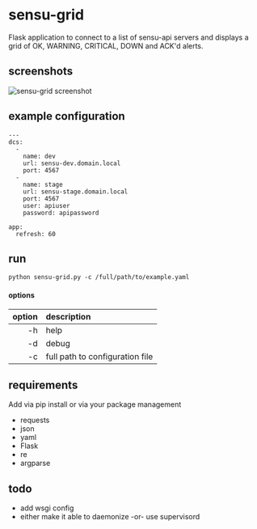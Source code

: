 # sensu-grid

Flask application to connect to a list of sensu-api servers and displays a grid of OK, WARNING, CRITICAL, DOWN and ACK'd alerts.

## screenshots

![sensu-grid screenshot](https://raw.githubusercontent.com/alex-leonhardt/sensu-grid/master/screenshots/screenshot_sensu-grid.png)

## example configuration
```
---
dcs:
  -
    name: dev
    url: sensu-dev.domain.local
    port: 4567
  -
    name: stage
    url: sensu-stage.domain.local
    port: 4567
    user: apiuser
    password: apipassword
    
app:
  refresh: 60
```

## run
```
python sensu-grid.py -c /full/path/to/example.yaml
```

#### options

| option | description                     |
|-------:|:--------------------------------|
| -h     | help                            |
| -d     | debug                           |
| -c     | full path to configuration file |

## requirements

Add via pip install or via your package management

- requests
- json
- yaml
- Flask
- re
- argparse

## todo

- add wsgi config
- either make it able to daemonize -or- use supervisord
